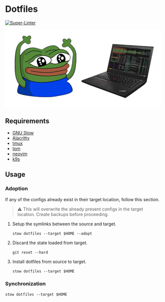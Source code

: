 # Dotfiles

[![Super-Linter](https://github.com/majabojarska/dotfiles/actions/workflows/lint.yaml/badge.svg)](https://github.com/marketplace/actions/super-linter)

![Peepo has cool dotfiles!](images/happy_peepo.png "Peepo has cool dotfiles!")

## Requirements

- [GNU Stow](https://www.gnu.org/software/stow/)
- [Alacritty](https://alacritty.org/)
- [tmux](https://github.com/tmux/tmux/wiki)
- [tpm](https://github.com/tmux-plugins/tpm)
- [neovim](https://github.com/neovim/neovim/blob/master/INSTALL.md)
- [k9s](https://github.com/derailed/k9s)

## Usage

### Adoption

If any of the configs already exist in their target location, follow this section.

> :warning: This will overwrite the already present configs in the target location. Create backups before proceeding.

1. Setup the symlinks between the source and target.

    ```shell
    stow dotfiles --target $HOME --adopt
    ```

1. Discard the state loaded from target.

    ```shell
    git reset --hard
    ```

1. Install dotfiles from source to target.

    ```shell
    stow dotfiles --target $HOME
    ```

### Synchronization

```shell
stow dotfiles --target $HOME
```